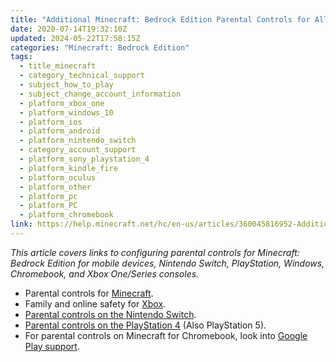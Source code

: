 ```yaml
---
title: "Additional Minecraft: Bedrock Edition Parental Controls for All Platforms"
date: 2020-07-14T19:32:10Z
updated: 2024-05-22T17:58:15Z
categories: "Minecraft: Bedrock Edition"
tags:
  - title_minecraft
  - category_technical_support
  - subject_how_to_play
  - subject_change_account_information
  - platform_xbox_one
  - platform_windows_10
  - platform_ios
  - platform_android
  - platform_nintendo_switch
  - category_account_support
  - platform_sony_playstation_4
  - platform_kindle_fire
  - platform_oculus
  - platform_other
  - platform_pc
  - platform_PC
  - platform_chromebook
link: https://help.minecraft.net/hc/en-us/articles/360045816952-Additional-Minecraft-Bedrock-Edition-Parental-Controls-for-All-Platforms
---
```


*This article covers links to configuring parental controls for Minecraft: Bedrock Edition for mobile devices, Nintendo Switch, PlayStation, Windows, Chromebook, and Xbox One/Series consoles.* 

- Parental controls for [Minecraft](./Set-Up-Microsoft-Family-Accounts-for-Minecraft-multiplayer-games.md).
- Family and online safety for [Xbox](https://support.xbox.com/en-US/help/family-online-safety/browse).
- [Parental controls on the Nintendo Switch](https://www.nintendo.com/switch/parental-controls/).
- [Parental controls on the PlayStation 4](https://www.playstation.com/en-nz/get-help/help-library/my-account/parental-controls/ps4-parental-controls/) (Also PlayStation 5).
- For parental controls on Minecraft for Chromebook, look into [Google Play support](https://support.google.com/families/answer/7103338).
